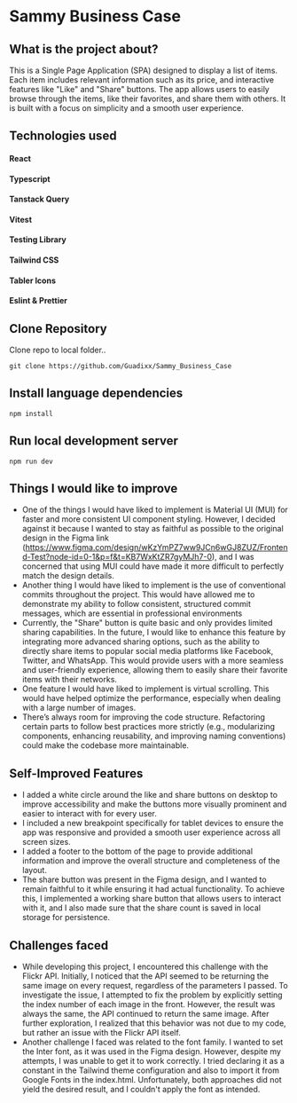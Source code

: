 # Sammy Business Case

## What is the project about?

This is a Single Page Application (SPA) designed to display a list of items. Each item includes relevant information such as its price, and interactive features like "Like" and "Share" buttons. The app allows users to easily browse through the items, like their favorites, and share them with others. It is built with a focus on simplicity and a smooth user experience.

## Technologies used

#### React

#### Typescript

#### Tanstack Query

#### Vitest

#### Testing Library

#### Tailwind CSS

#### Tabler Icons

#### Eslint & Prettier

## Clone Repository

Clone repo to local folder..

`git clone https://github.com/Guadixx/Sammy_Business_Case`

## Install language dependencies

`npm install`

## Run local development server

`npm run dev`

## Things I would like to improve

- One of the things I would have liked to implement is Material UI (MUI) for faster and more consistent UI component styling. However, I decided against it because I wanted to stay as faithful as possible to the original design in the Figma link (https://www.figma.com/design/wKzYmPZ7ww9JCn6wGJ8ZUZ/Frontend-Test?node-id=0-1&p=f&t=KB7WxKtZR7gyMJh7-0), and I was concerned that using MUI could have made it more difficult to perfectly match the design details.
- Another thing I would have liked to implement is the use of conventional commits throughout the project. This would have allowed me to demonstrate my ability to follow consistent, structured commit messages, which are essential in professional environments
- Currently, the "Share" button is quite basic and only provides limited sharing capabilities. In the future, I would like to enhance this feature by integrating more advanced sharing options, such as the ability to directly share items to popular social media platforms like Facebook, Twitter, and WhatsApp. This would provide users with a more seamless and user-friendly experience, allowing them to easily share their favorite items with their networks.
- One feature I would have liked to implement is virtual scrolling. This would have helped optimize the performance, especially when dealing with a large number of images.
- There’s always room for improving the code structure. Refactoring certain parts to follow best practices more strictly (e.g., modularizing components, enhancing reusability, and improving naming conventions) could make the codebase more maintainable.

## Self-Improved Features

- I added a white circle around the like and share buttons on desktop to improve accessibility and make the buttons more visually prominent and easier to interact with for every user.
- I included a new breakpoint specifically for tablet devices to ensure the app was responsive and provided a smooth user experience across all screen sizes.
- I added a footer to the bottom of the page to provide additional information and improve the overall structure and completeness of the layout.
- The share button was present in the Figma design, and I wanted to remain faithful to it while ensuring it had actual functionality. To achieve this, I implemented a working share button that allows users to interact with it, and I also made sure that the share count is saved in local storage for persistence.

## Challenges faced

- While developing this project, I encountered this challenge with the Flickr API. Initially, I noticed that the API seemed to be returning the same image on every request, regardless of the parameters I passed.
  To investigate the issue, I attempted to fix the problem by explicitly setting the index number of each image in the front. However, the result was always the same, the API continued to return the same image. After further exploration, I realized that this behavior was not due to my code, but rather an issue with the Flickr API itself.
- Another challenge I faced was related to the font family. I wanted to set the Inter font, as it was used in the Figma design. However, despite my attempts, I was unable to get it to work correctly. I tried declaring it as a constant in the Tailwind theme configuration and also to import it from Google Fonts in the index.html. Unfortunately, both approaches did not yield the desired result, and I couldn't apply the font as intended.
